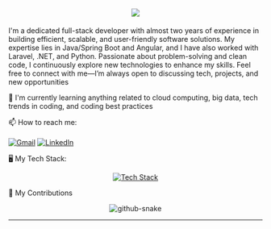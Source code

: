 <html>
<head>

</head>

<body>
     <h1 align="center">
    <img src="https://readme-typing-svg.herokuapp.com/?font=Inter&size=48&center=true&vCenter=true&width=500&height=70&color=4493F8&duration=4000&lines=Hi+There!+👋;+I'm+SEKKOUTE+Sara!;" />
</h1>

I'm a dedicated full-stack developer with almost two years of experience in building efficient, scalable, and user-friendly software solutions. My expertise lies in Java/Spring Boot and Angular, and I have also worked with Laravel, .NET, and Python. Passionate about problem-solving and clean code, I continuously explore new technologies to enhance my skills. Feel free to connect with me—I’m always open to discussing tech, projects, and new opportunities





🌱 I'm currently learning anything related to cloud computing, big data, tech trends in coding, and coding best practices

📫 How to reach me: 
<br>
<br>
[![Gmail](https://img.shields.io/badge/Gmail-D14836?style=for-the-badge&logo=gmail&logoColor=white)](mailto:sekkoutesara@gmail.com) [![LinkedIn](https://img.shields.io/badge/LinkedIn-0077B5?style=for-the-badge&logo=linkedin&logoColor=white)](https://www.linkedin.com/in/sara-sekkoute-2b41b1230/)




🖥 My Tech Stack:

<p align="center">
  <a href="https://skillicons.dev">
    <img src="https://skillicons.dev/icons?i=java,spring,angular,react,cs,python,docker,git,mysql,sqlserver" alt="Tech Stack"/>
  </a>
</p>

🐍 My Contributions

<div align="center">
  <picture>
    <source media="(prefers-color-scheme: dark)" srcset="https://raw.githubusercontent.com/{SARASEKKOUTE}/{SaraSekkoute}/output/github-contribution-grid-snake-dark.svg" />
    <source media="(prefers-color-scheme: light)" srcset="https://raw.githubusercontent.com/{SaraSekkoute}/{SaraSekkoute}/output/github-contribution-grid-snake.svg" />
    <img alt="github-snake" src="https://raw.githubusercontent.com/{SaraSekkoute}/{SaraSekkoute}/output/github-contribution-grid-snake.svg" />
  </picture>
</div>

<hr>

